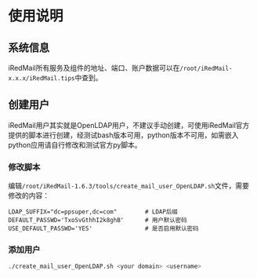 # 使用说明

## 系统信息

iRedMail所有服务及组件的地址、端口、账户数据可以在`/root/iRedMail-x.x.x/iRedMail.tips`中查到。

## 创建用户

iRedMail用户其实就是OpenLDAP用户，不建议手动创建，可使用iRedMail官方提供的脚本进行创建，经测试bash版本可用，python版本不可用，如需嵌入python应用请自行修改和测试官方py脚本。

### 修改脚本

编辑`/root/iRedMail-1.6.3/tools/create_mail_user_OpenLDAP.sh`文件，需要修改的内容：

```shell
LDAP_SUFFIX="dc=ppsuper,dc=com"        # LDAP后缀
DEFAULT_PASSWD='TxoSvGthhI2k8ghB'      # 用户默认密码
USE_DEFAULT_PASSWD='YES'               # 是否启用默认密码
```

### 添加用户

```bash
./create_mail_user_OpenLDAP.sh <your domain> <username>
```
